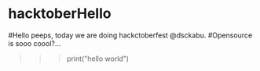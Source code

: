 # hacktoberHello 
#Hello peeps, today we are doing hackctoberfest @dsckabu. 
#Opensource is sooo coool?...
>>>print("hello world")
